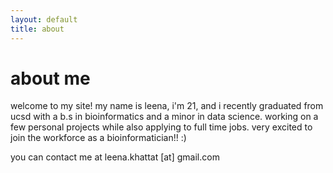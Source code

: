 ```yaml
---
layout: default
title: about
---
```


# about me

welcome to my site! my name is leena, i'm 21, and i recently graduated from ucsd with a b.s in bioinformatics and a minor in data science. working on a few personal projects while also applying to full time jobs. very excited to join the workforce as a bioinformatician!! :)

you can contact me at leena.khattat [at] gmail.com



